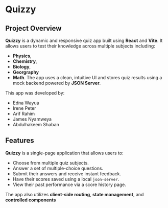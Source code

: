 # Quizzy

## Project Overview

**Quizzy** is a dynamic and responsive quiz app built using **React** and **Vite**.
It allows users to test their knowledge across multiple subjects including:
- **Physics**,
- **Chemistry**,
- **Biology**,
- **Georgraphy**
- **Math**.
The app uses a clean, intuitive UI and stores quiz results using a mock backend powered by **JSON Server**.

This app was developed by:

- Edna Wayua 
- Irene Peter 
- Arif Rahim 
- James Nyamweya 
- Abdulhakeem Shaban

## Features

**Quizzy** is a single-page application that allows users to:
- Choose from multiple quiz subjects.
- Answer a set of multiple-choice questions.
- Submit their answers and receive instant feedback.
- Have their scores saved using a local `json-server`.
- View their past performance via a score history page.


The app also utilizes **client-side routing**, **state management**, and **controlled components**
